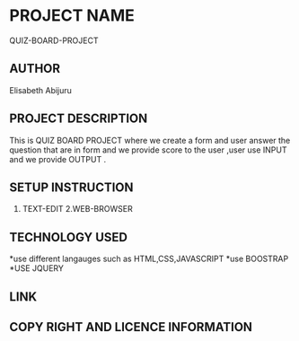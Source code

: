 # PROJECT NAME
QUIZ-BOARD-PROJECT
## AUTHOR

Elisabeth Abijuru
## PROJECT DESCRIPTION
This is QUIZ BOARD PROJECT where we create a form  and user answer the question  that are in form and we provide score to the user ,user use  INPUT and we provide OUTPUT .
## SETUP INSTRUCTION
1. TEXT-EDIT
2.WEB-BROWSER

##  TECHNOLOGY USED
*use different langauges  such as HTML,CSS,JAVASCRIPT
*use BOOSTRAP
*USE JQUERY 
## LINK

## COPY RIGHT AND LICENCE INFORMATION 